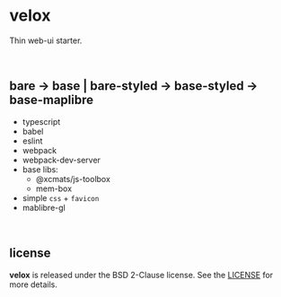 # velox

Thin web-ui starter.

<br />




## bare -> base | bare-styled -> base-styled -> base-maplibre

* typescript
* babel
* eslint
* webpack
* webpack-dev-server
* base libs:
    - @xcmats/js-toolbox
    - mem-box
* simple `css` + `favicon`
* mablibre-gl

<br />




## license

**velox** is released under the BSD 2-Clause license. See the
[LICENSE](https://raw.githubusercontent.com/drmats/velox/master/LICENSE)
for more details.
